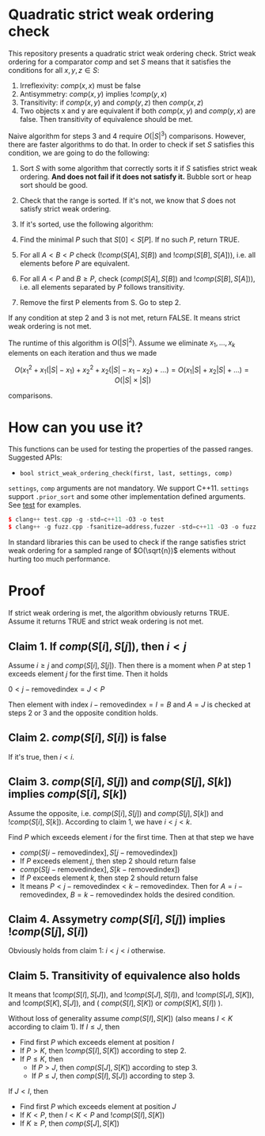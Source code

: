 Quadratic strict weak ordering check
==============================================================

This repository presents a quadratic strict weak ordering check. Strict weak
ordering for a comparator $comp$ and set $S$ means that it satisfies the conditions for all $x, y, z \in S$:

1. Irreflexivity: $comp(x, x)$ must be false
2. Antisymmetry: $comp(x, y)$ implies $!comp(y, x)$
3. Transitivity: if $comp(x, y)$ and $comp(y, z)$ then $comp(x, z)$
4. Two objects x and y are equivalent if both $comp(x, y)$ and $comp(y, x)$ are false. Then transitivity of equivalence should be met.

Naive algorithm for steps 3 and 4 require $O(|S|^3)$ comparisons. However, there are faster algorithms to do that. In order to check if set $S$ satisfies this condition, we are going to do the following:

1. Sort $S$ with some algorithm that correctly sorts it if $S$ satisfies strict weak ordering. **And does not fail if it does not satisfy it.** Bubble sort or heap sort should be good.
2. Check that the range is sorted. If it's not, we know that $S$ does not satisfy strict weak ordering.
3. If it's sorted, use the following algorithm:

1. Find the minimal $P$ such that $S[0] < S[P]$. If no such $P$, return TRUE.
2. For all $A < B < P$ check $(!comp(S[A], S[B])$ and $!comp(S[B], S[A]))$, i.e. all elements before $P$ are equivalent.
3. For all $A < P$ and $B \geq P$, check $(comp(S[A], S[B])$ and $!comp(S[B], S[A]))$, i.e. all elements separated by $P$ follows transitivity.
4. Remove the first P elements from S. Go to step 2.

If any condition at step 2 and 3 is not met, return FALSE. It means strict weak ordering is not met.

The runtime of this algorithm is $O(|S|^2)$. Assume we eliminate $x_1, \ldots, x_k$ elements on each iteration and thus we made

$$
  O(x_1^2 + x_1(|S| - x_1) + x_2^2 + x_2(|S| - x_1 - x_2) + \ldots) = O(x_1|S| + x_2|S| + \ldots) = O(|S| \times |S|)
$$

comparisons.

# How can you use it?

This functions can be used for testing the properties of the passed ranges. Suggested APIs:

* `bool strict_weak_ordering_check(first, last, settings, comp)`

`settings`, `comp` arguments are not mandatory. We support C++11. `settings` support `.prior_sort` and some other
implementation defined arguments. See [test](./test.cpp) for examples.

```cpp
$ clang++ test.cpp -g -std=c++11 -O3 -o test
$ clang++ -g fuzz.cpp -fsanitize=address,fuzzer -std=c++11 -O3 -o fuzz
```

In standard libraries this can be used to check if the range satisfies strict weak ordering for a sampled range of
$O(\sqrt{n})$ elements without hurting too much performance.

# Proof

If strict weak ordering is met, the algorithm obviously returns TRUE. Assume it returns TRUE and strict weak ordering is not met.

## Claim 1. If $comp(S[i], S[j])$, then $i < j$

Assume $i \geq j$ and $comp(S[i], S[j])$. Then there is a moment when $P$ at step 1 exceeds element $j$ for the first time. Then it holds

$0 < j - \mathrm{removed index} = J < P$

Then element with index $i - \mathrm{removed index} = I = B$ and $A = J$ is checked at steps 2 or 3 and the opposite condition holds.

## Claim 2. $comp(S[i], S[i])$ is false

If it's true, then $i < i$.

## Claim 3. $comp(S[i], S[j])$ and $comp(S[j], S[k])$ implies $comp(S[i], S[k])$

Assume the opposite, i.e. $comp(S[i], S[j])$ and $comp(S[j], S[k])$ and $!comp(S[i], S[k])$.
According to claim 1, we have $i < j < k$.

Find $P$ which exceeds element $i$ for the first time. Then at that step we have

* $comp(S[i - \mathrm{removed index}], S[j - \mathrm{removed index}])$
* If $P$ exceeds element $j$, then step 2 should return false
* $comp(S[j - \mathrm{removed index}], S[k - \mathrm{removed index}])$
* If $P$ exceeds element $k$, then step 2 should return false
* It means $P < j - \mathrm{removed index} < k - \mathrm{removed index}$. Then for $A = i - \mathrm{removed index}$, $B = k - \mathrm{removed index}$ holds the desired condition.

## Claim 4. Assymetry $comp(S[i], S[j])$ implies $!comp(S[j], S[i])$

Obviously holds from claim 1: $i < j < i$ otherwise.

## Claim 5. Transitivity of equivalence also holds

It means that $!comp(S[I], S[J])$, and $!comp(S[J], S[I])$, and $!comp(S[J], S[K])$, and $!comp(S[K], S[J])$, and ( $comp(S[I], S[K])$ or $comp(S[K], S[I])$ ).

Without loss of generality assume $comp(S[I], S[K])$ (also means $I < K$ according to claim 1). If $I \leq J$, then

* Find first $P$ which exceeds element at position $I$
* If $P > K$, then $!comp(S[I], S[K])$ according to step 2.
* If $P \leq K$, then
  * If $P > J$, then $comp(S[J], S[K])$ according to step 3.
  * If $P \leq J$, then $comp(S[I], S[J])$ according to step 3.

If $J < I$, then

* Find first $P$ which exceeds element at position $J$
* If $K < P$, then $I < K < P$ and $!comp(S[I], S[K])$
* If $K \geq P$, then $comp(S[J], S[K])$

